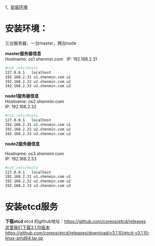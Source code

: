 1,  [安装环境](#安装环境)

# 安装环境：  
三台服务器，一台master，两台node  

**master服务器信息**  
Hostname: os1.shenmin.com  
IP: 192.168.2.31  
```bash
#cat /etc/hosts
127.0.0.1	localhost
192.168.2.31 u1.shenmin.com u1
192.168.2.32 u2.shenmin.com u2
192.168.2.33 u3.shenmin.com u3
```
**node1服务器信息**  
Hostname: os2.shenmin.com  
IP: 192.168.2.32  
```bash
#cat /etc/hosts
127.0.0.1	localhost
192.168.2.31 u1.shenmin.com u1
192.168.2.32 u2.shenmin.com u2
192.168.2.33 u3.shenmin.com u3
```
**node2服务器信息**  

Hostname: os3.shenmin.com  
IP: 192.168.2.33  
```bash
#cat /etc/hosts
127.0.0.1	localhost
192.168.2.31 u1.shenmin.com u1
192.168.2.32 u2.shenmin.com u2
192.168.2.33 u3.shenmin.com u3
```

# 安装etcd服务
**下载etcd**
etcd 的github地址：https://github.com/coreos/etcd/releases  
[这里我们下载3.1.10版本](https://github.com/coreos/etcd/releases/download/v3.1.10/etcd-v3.1.10-linux-amd64.tar.gz)
https://github.com/coreos/etcd/releases/download/v3.1.10/etcd-v3.1.10-linux-amd64.tar.gz
